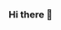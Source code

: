 ### Hi there 👋
<br>

<img href="https://www.google.com/url?sa=i&url=https%3A%2F%2Ftwitter.com%2Fwelling44040606&psig=AOvVaw32Vrn6RRIhzVkQS0MpkBvY&ust=1647470190089000&source=images&cd=vfe&ved=0CAgQjRxqFwoTCJjD1biXyfYCFQAAAAAdAAAAABAD">
